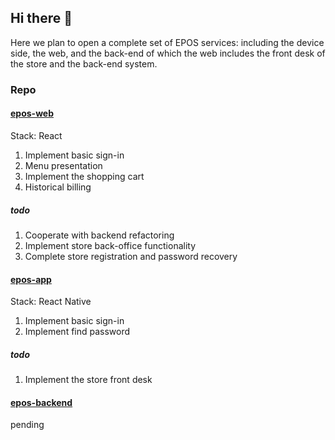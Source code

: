 ## Hi there 👋

<!--

**Here are some ideas to get you started:**

🙋‍♀️ A short introduction - what is your organization all about?
🌈 Contribution guidelines - how can the community get involved?
👩‍💻 Useful resources - where can the community find your docs? Is there anything else the community should know?
🍿 Fun facts - what does your team eat for breakfast?
🧙 Remember, you can do mighty things with the power of [Markdown](https://docs.github.com/github/writing-on-github/getting-started-with-writing-and-formatting-on-github/basic-writing-and-formatting-syntax)
-->
Here we plan to open a complete set of EPOS services: including the device side, the web, and the back-end of which the web includes the front desk of the store and the back-end system.

### Repo

#### [epos-web](https://github.com/Cat-Family/epos-web)
Stack: React
  1. Implement basic sign-in
  2. Menu presentation
  3. Implement the shopping cart
  4. Historical billing
  
##### todo
  1. Cooperate with backend refactoring
  2. Implement store back-office functionality
  3. Complete store registration and password recovery
  
#### [epos-app](https://github.com/Cat-Family/epos-web)
Stack: React Native
  1. Implement basic sign-in
  2. Implement find password
  
##### todo
  1. Implement the store front desk
  
#### [epos-backend](https://github.com/Cat-Family/epos-backend)
pending

